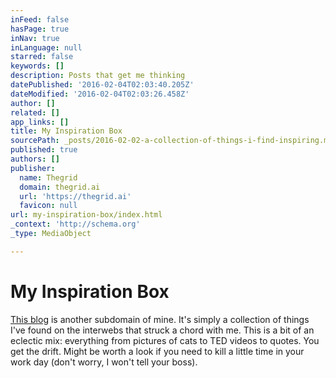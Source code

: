 ```yaml
---
inFeed: false
hasPage: true
inNav: true
inLanguage: null
starred: false
keywords: []
description: Posts that get me thinking
datePublished: '2016-02-04T02:03:40.205Z'
dateModified: '2016-02-04T02:03:26.458Z'
author: []
related: []
app_links: []
title: My Inspiration Box
sourcePath: _posts/2016-02-02-a-collection-of-things-i-find-inspiring.md
published: true
authors: []
publisher:
  name: Thegrid
  domain: thegrid.ai
  url: 'https://thegrid.ai'
  favicon: null
url: my-inspiration-box/index.html
_context: 'http://schema.org'
_type: MediaObject

---
```

# My Inspiration Box

[This blog][0] is another subdomain of mine. It's simply a collection of things I've found on the interwebs that struck a chord with me. This is a bit of an eclectic mix: everything from pictures of cats to TED videos to quotes. You get the drift. Might be worth a look if you need to kill a little time in your work day (don't worry, I won't tell your boss).

[0]: https://thegrid.ai/quoteslist/